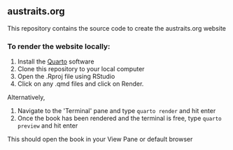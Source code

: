 ## austraits.org

This repository contains the source code to create the austraits.org website

### To render the website locally: 

1. Install the [Quarto](https://quarto.org/docs/download/) software
2. Clone this repository to your local computer
3. Open the .Rproj file using RStudio
4. Click on any .qmd files and click on Render.

Alternatively,

1. Navigate to the 'Terminal' pane and type `quarto render` and hit enter
2. Once the book has been rendered and the terminal is free, type `quarto preview` and hit enter

This should open the book in your View Pane or default browser